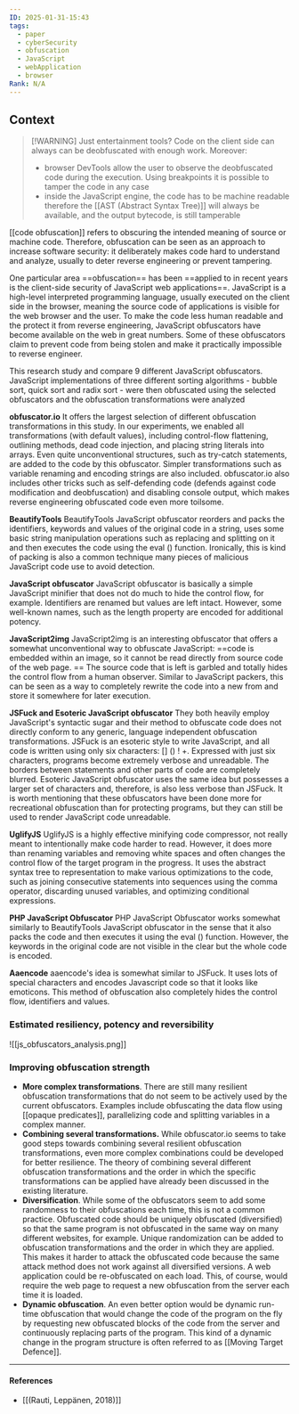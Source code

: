 ```yaml
---
ID: 2025-01-31-15:43
tags:
  - paper
  - cyberSecurity
  - obfuscation
  - JavaScript
  - webApplication
  - browser
Rank: N/A
---
```

## Context


> [!WARNING] Just entertainment tools?
> Code on the client side can always can be deobfuscated with enough work. Moreover:
> - browser DevTools allow the user to observe the deobfuscated code during the execution. Using breakpoints it is possible to tamper the code in any case
> - inside the JavaScript engine, the code has to be machine readable therefore the [[AST (Abstract Syntax Tree)]] will always be available, and the output bytecode, is still tamperable

[[code obfuscation]] refers to obscuring the intended meaning of source or machine code. Therefore, obfuscation can be seen as an approach to increase software security: it deliberately makes code hard to understand and analyze, usually to deter reverse engineering or prevent tampering. 

One particular area ==obfuscation== has been ==applied to in recent years is the client-side security of JavaScript web applications==. JavaScript is a high-level interpreted programming language, usually executed on the client side in the browser, meaning the source code of applications is visible for the web browser and the user. To make the code less human readable and the protect it from reverse engineering, JavaScript obfuscators have become available on the web in great numbers. Some of these obfuscators claim to prevent code from being stolen and make it practically impossible to reverse engineer.

This research study and compare 9 different JavaScript obfuscators. JavaScript implementations of three different sorting algorithms - bubble sort, quick sort and radix sort - were then obfuscated using the selected obfuscators and the obfuscation transformations were analyzed

**obfuscator.io**
It offers the largest selection of different obfuscation transformations in this study. In our experiments, we enabled all transformations (with default values), including control-flow flattening, outlining methods, dead code injection, and placing string literals into arrays. Even quite unconventional structures, such as try-catch statements, are added to the code by this obfuscator. Simpler transformations such as variable renaming and encoding strings are also included. obfuscator.io also includes other tricks such as self-defending code (defends against code modification and deobfuscation) and disabling console output, which makes reverse engineering obfuscated code even more toilsome.

**BeautifyTools**
BeautifyTools JavaScript obfuscator reorders and packs the identifiers, keywords and values of the original code in a string, uses some basic string manipulation operations such as replacing and splitting on it and then executes the code using the eval () function. Ironically, this is kind of packing is also a common technique many pieces of malicious JavaScript code use to avoid detection.

**JavaScript obfuscator**
JavaScript obfuscator is basically a simple JavaScript minifier that does not do much to hide the control flow, for example. Identifiers are renamed but values are left intact. However, some well-known names, such as the length property are encoded for additional potency.

**JavaScript2img**
JavaScript2img is an interesting obfuscator that offers a somewhat unconventional way to obfuscate JavaScript: ==code is embedded within an image, so it cannot be read directly from source code of the web page. ==
The source code that is left is garbled and totally hides the control flow from a human observer. Similar to JavaScript packers, this can be seen as a way to completely rewrite the code into a new from and store it somewhere for later execution.

**JSFuck and Esoteric JavaScript obfuscator** 
They both heavily employ JavaScript's syntactic sugar and their method to obfuscate code does not directly conform to any generic, language independent obfuscation transformations. JSFuck is an esoteric style to write JavaScript, and all code is written using only six characters: [] () ! +. Expressed with just six characters, programs become extremely verbose and unreadable. The borders between statements and other parts of code are completely blurred. Esoteric JavaScript obfuscator uses the same idea but possesses a larger set of characters and, therefore, is also less verbose than JSFuck. It is worth mentioning that these obfuscators have been done more for recreational obfuscation than for protecting programs, but they can still be used to render JavaScript code unreadable.

**UglifyJS**
UglifyJS is a highly effective minifying code compressor, not really meant to intentionally make code harder to read. However, it does more than renaming variables and removing white spaces and often changes the control flow of the target program in the progress. It uses the abstract syntax tree to representation to make various optimizations to the code, such as joining consecutive statements into sequences using the comma operator, discarding unused variables, and optimizing conditional expressions.

**PHP JavaScript Obfuscator**
PHP JavaScript Obfuscator works somewhat similarly to BeautifyTools JavaScript obfuscator in the sense that it also packs the code and then executes it using the eval () function. However, the keywords in the original code are not visible in the clear but the whole code is encoded.

**Aaencode**
aaencode's idea is somewhat similar to JSFuck. It uses lots of special characters and encodes Javascript code so that it looks like emoticons. This method of obfuscation also completely hides the control flow, identifiers and values.

### Estimated resiliency, potency and reversibility

![[js_obfuscators_analysis.png]]

### Improving obfuscation strength

- **More complex transformations**. There are still many resilient obfuscation transformations that do not seem to be actively used by the current obfuscators. Examples include obfuscating the data flow using [[opaque predicates]], parallelizing code and splitting variables in a complex manner.
- **Combining several transformations.** While obfuscator.io seems to take good steps towards combining several resilient obfuscation transformations, even more complex combinations could be developed for better resilience. The theory of combining several different obfuscation transformations and the order in which the specific transformations can be applied have already been discussed in the existing literature.
- **Diversification**. While some of the obfuscators seem to add some randomness to their obfuscations each time, this is not a common practice. Obfuscated code should be uniquely obfuscated (diversified) so that the same program is not obfuscated in the same way on many different websites, for example. Unique randomization can be added to obfuscation transformations and the order in which they are applied. This makes it harder to attack the obfuscated code because the same attack method does not work against all diversified versions. A web application could be re-obfuscated on each load. This, of course, would require the web page to request a new obfuscation from the server each time it is loaded.
- **Dynamic obfuscation**. An even better option would be dynamic run-time obfuscation that would change the code of the program on the fly by requesting new obfuscated blocks of the code from the server and continuously replacing parts of the program. This kind of a dynamic change in the program structure is often referred to as [[Moving Target Defence]].

---
#### References
- [[(Rauti, Leppänen, 2018)]]
